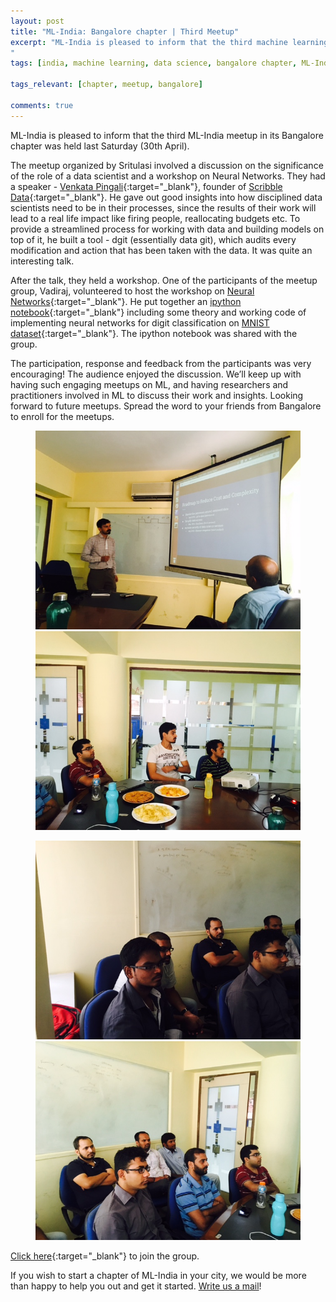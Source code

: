 ```yaml
---
layout: post
title: "ML-India: Bangalore chapter | Third Meetup"
excerpt: "ML-India is pleased to inform that the third machine learning meetup in its Bangalore chapter was held last Saturday (30th April). The meetup involved discussion on the significance of the role of a data scientist and as well as a workshop on Neural Networks.
"
tags: [india, machine learning, data science, bangalore chapter, ML-India, meetup]

tags_relevant: [chapter, meetup, bangalore]

comments: true
---
```


ML-India is pleased to inform that the third ML-India meetup in its Bangalore chapter was held last Saturday (30th April).

The meetup organized by Sritulasi involved a discussion on the significance of the role of a data scientist and a workshop on Neural Networks. They had a speaker - [Venkata Pingali](https://in.linkedin.com/in/pingali){:target="_blank"}, founder of [Scribble Data](http://www.scribbledata.io/){:target="_blank"}. He gave out good insights into how disciplined data scientists need to be in their processes, since the results of their work will lead to a real life impact like firing people, reallocating budgets etc. To provide a streamlined process for working with data and building models on top of it, he built a tool - dgit (essentially data git), which audits every modification and action that has been taken with the data. It was quite an interesting talk.
 

After the talk, they held a workshop. One of the participants of the meetup group, Vadiraj, volunteered to host the workshop on [Neural Networks](https://en.wikipedia.org/wiki/Artificial_neural_network){:target="_blank"}.
He put together an [ipython notebook](https://github.com/Vakuma/neural_network_workshop){:target="_blank"} including some theory and working code of implementing neural
networks for digit classification on [MNIST dataset](https://en.wikipedia.org/wiki/MNIST_database){:target="_blank"}. The ipython notebook was shared with the group. 
 

The participation, response and feedback from the participants was very encouraging! The audience enjoyed the discussion. We’ll keep up with having such engaging meetups on ML, and having researchers and practitioners involved in ML to discuss their work and insights. Looking forward to future meetups. Spread
the word to your friends from Bangalore to enroll for the meetups.


<figure class="half">
    <a href="/images/FullSizeRender (3).jpg"><img src="/images/FullSizeRender (3).jpg"></a>
    <a href="/images/FullSizeRender (2).jpg"><img src="/images/FullSizeRender (2).jpg"></a>
    <figcaption></figcaption>
</figure>

<figure class="half">
    <a href="/images/FullSizeRender.jpg"><img src="/images/FullSizeRender.jpg"></a>
    <a href="/images/FullSizeRender (1).jpg"><img src="/images/FullSizeRender (1).jpg"></a>
    <figcaption></figcaption>
</figure>


[Click here](http://www.meetup.com/Machine-Learning-India-Bangalore/){:target="_blank"} to join the group.

If you wish to start a chapter of ML-India in your city, we would be more than happy to help you out and get it started. <a href="mailto:varun@aspiringminds.com" target="_top">Write us a mail</a>!
